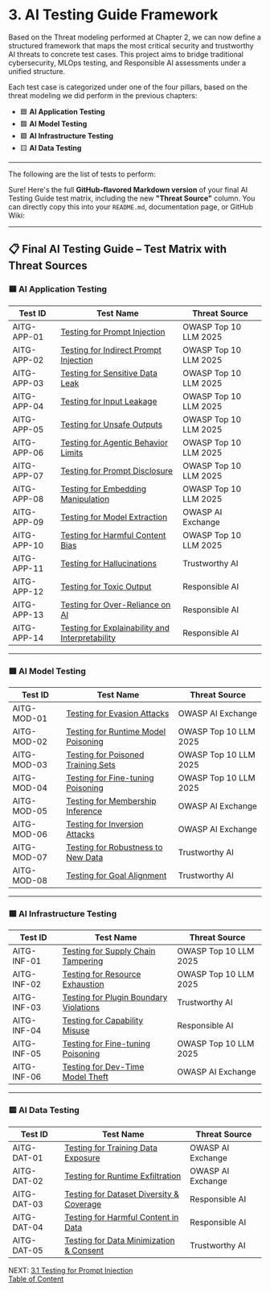 # 3. AI Testing Guide Framework

Based on the Threat modeling performed at Chapter 2, we can now define a structured framework that maps the most critical security and trustworthy AI threats to concrete test cases. This project aims to bridge traditional cybersecurity, MLOps testing, and Responsible AI assessments under a unified structure.

Each test case is categorized under one of the four pillars, based on the threat modeling we did perform in the previous chapters:

- 🟦 **AI Application Testing**
- 🟪 **AI Model Testing**
- 🟩 **AI Infrastructure Testing**
- 🟨 **AI Data Testing**

---

The following are the list of tests to perform:

Sure! Here's the full **GitHub-flavored Markdown version** of your final AI Testing Guide test matrix, including the new **"Threat Source"** column. You can directly copy this into your `README.md`, documentation page, or GitHub Wiki:

---

## 📋 Final AI Testing Guide – Test Matrix with Threat Sources

### 🟦 AI Application Testing

| Test ID       | Test Name | Threat Source |
|---------------|-----------|----------------|
| AITG-APP-01   | [Testing for Prompt Injection](/tests/AITG-APP-01_Testing_for_Prompt_Injection.md) | OWASP Top 10 LLM 2025 |
| AITG-APP-02   | [Testing for Indirect Prompt Injection](/tests/AITG-APP-02_Testing_for_Indirect_Prompt_Injection.md) | OWASP Top 10 LLM 2025 |
| AITG-APP-03   | [Testing for Sensitive Data Leak](/tests/AITG-APP-03_Testing_for_Sensitive_Data_Leak.md) | OWASP Top 10 LLM 2025 |
| AITG-APP-04   | [Testing for Input Leakage](/tests/AITG-APP-04_Testing_for_Input_Leakage.md) | OWASP Top 10 LLM 2025 |
| AITG-APP-05   | [Testing for Unsafe Outputs](/tests/AITG-APP-05_Testing_for_Unsafe_Outputs.md) | OWASP Top 10 LLM 2025 |
| AITG-APP-06   | [Testing for Agentic Behavior Limits](/tests/AITG-APP-06_Testing_for_Agentic_Behavior_Limits.md) | OWASP Top 10 LLM 2025 |
| AITG-APP-07   | [Testing for Prompt Disclosure](/tests/AITG-APP-07_Testing_for_Prompt_Disclosure.md) | OWASP Top 10 LLM 2025 |
| AITG-APP-08   | [Testing for Embedding Manipulation](/tests/AITG-APP-08_Testing_for_Embedding_Manipulation.md) | OWASP Top 10 LLM 2025 |
| AITG-APP-09   | [Testing for Model Extraction](/tests/AITG-APP-09_Testing_for_Model_Extraction.md) | OWASP AI Exchange |
| AITG-APP-10   | [Testing for Harmful Content Bias](/tests/AITG-APP-10_Testing_for_Harmful_Content_Bias.md) | OWASP Top 10 LLM 2025 |
| AITG-APP-11   | [Testing for Hallucinations](/tests/AITG-APP-11_Testing_for_Hallucinations.md) | Trustworthy AI |
| AITG-APP-12   | [Testing for Toxic Output](/tests/AITG-APP-12_Testing_for_Toxic_Output.md) | Responsible AI |
| AITG-APP-13   | [Testing for Over-Reliance on AI](/tests/AITG-APP-13_Testing_for_Over-Reliance_on_AI.md) | Responsible AI |
| AITG-APP-14   | [Testing for Explainability and Interpretability](/tests/AITG-APP-14_Testing_for_Explainability_and_Interpretability.md) | Responsible AI |

---

### 🟪 AI Model Testing

| Test ID       | Test Name | Threat Source |
|---------------|-----------|----------------|
| AITG-MOD-01   | [Testing for Evasion Attacks](/tests/AITG-MOD-01_Testing_for_Evasion_Attacks.md) | OWASP AI Exchange |
| AITG-MOD-02   | [Testing for Runtime Model Poisoning](/tests/AITG-MOD-02_Testing_for_Runtime_Model_Poisoning.md) | OWASP Top 10 LLM 2025 |
| AITG-MOD-03   | [Testing for Poisoned Training Sets](/tests/AITG-MOD-03_Testing_for_Poisoned_Training_Sets.md) | OWASP Top 10 LLM 2025 |
| AITG-MOD-04   | [Testing for Fine-tuning Poisoning](/tests/AITG-MOD-04_Testing_for_Fine-tuning_Poisoning.md) | OWASP Top 10 LLM 2025 |
| AITG-MOD-05   | [Testing for Membership Inference](/tests/AITG-MOD-05_Testing_for_Membership_Inference.md) | OWASP AI Exchange |
| AITG-MOD-06   | [Testing for Inversion Attacks](/tests/AITG-MOD-06_Testing_for_Inversion_Attacks.md) | OWASP AI Exchange |
| AITG-MOD-07   | [Testing for Robustness to New Data](/tests/AITG-MOD-07_Testing_for_Robustness_to_New_Data.md) | Trustworthy AI |
| AITG-MOD-08   | [Testing for Goal Alignment](/tests/AITG-MOD-08_Testing_for_Goal_Alignment.md) | Trustworthy AI |

---

### 🟩 AI Infrastructure Testing

| Test ID       | Test Name | Threat Source |
|---------------|-----------|----------------|
| AITG-INF-01   | [Testing for Supply Chain Tampering](/tests/AITG-INF-01_Testing_for_Supply_Chain_Tampering.md) | OWASP Top 10 LLM 2025 |
| AITG-INF-02   | [Testing for Resource Exhaustion](/tests/AITG-INF-02_Testing_for_Resource_Exhaustion.md) | OWASP Top 10 LLM 2025 |
| AITG-INF-03   | [Testing for Plugin Boundary Violations](/tests/AITG-INF-03_Testing_for_Plugin_Boundary_Violations.md) | Trustworthy AI |
| AITG-INF-04   | [Testing for Capability Misuse](/tests/AITG-INF-04_Testing_for_Capability_Misuse.md) | Responsible AI |
| AITG-INF-05   | [Testing for Fine-tuning Poisoning](/tests/AITG-INF-05_Testing_for_Fine-tuning_Poisoning.md) | OWASP Top 10 LLM 2025 |
| AITG-INF-06   | [Testing for Dev-Time Model Theft](/tests/AITG-INF-06_Testing_for_Dev-Time_Model_Theft.md) | OWASP AI Exchange |

---

### 🟨 AI Data Testing

| Test ID       | Test Name | Threat Source |
|---------------|-----------|----------------|
| AITG-DAT-01   | [Testing for Training Data Exposure](/tests/AITG-DAT-01_Testing_for_Training_Data_Exposure.md) | OWASP AI Exchange |
| AITG-DAT-02   | [Testing for Runtime Exfiltration](/tests/AITG-DAT-02_Testing_for_Runtime_Exfiltration.md) | OWASP AI Exchange |
| AITG-DAT-03   | [Testing for Dataset Diversity & Coverage](/tests/AITG-DAT-03_Testing_for_Dataset_Diversity_and_Coverage.md) | Responsible AI |
| AITG-DAT-04   | [Testing for Harmful Content in Data](/tests/AITG-DAT-04_Testing_for_Harmful_Content_in_Data.md) | Responsible AI |
| AITG-DAT-05   | [Testing for Data Minimization & Consent](/tests/AITG-DAT-05_Testing_for_Data_Minimization_and_Consent.md) | Trustworthy AI |


NEXT:
[3.1 Testing for Prompt Injection](https://github.com/MatOwasp/AI-Testing-Guide/blob/main/Document/content/tests/AITG-APP-01_Testing_for_Prompt_Injection.md)     
[Table of Content](README.md)
